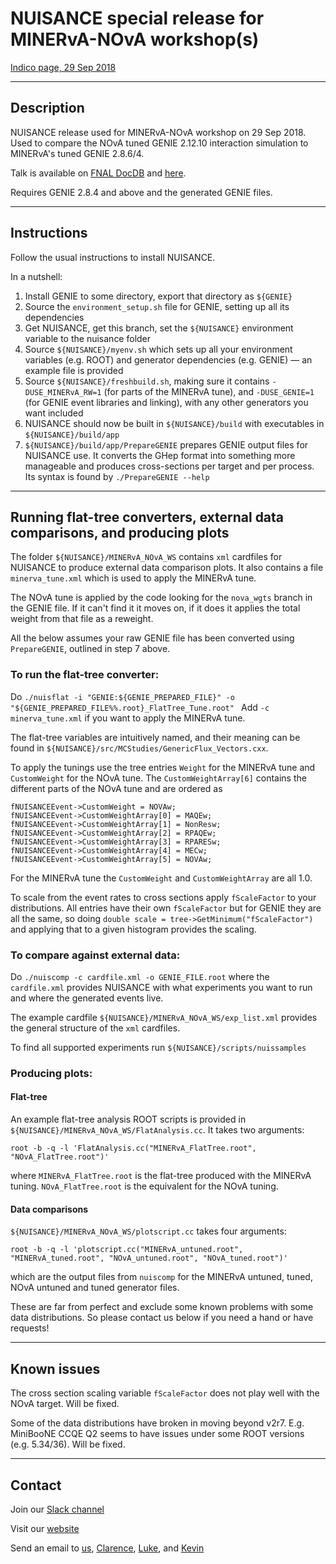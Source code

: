 # NUISANCE special release for MINERvA-NOvA workshop(s) 
[Indico page, 29 Sep 2018](https://minerva-docdb.fnal.gov/cgi-bin/private/DisplayMeeting?conferenceid=6457)

----
## Description
NUISANCE release used for MINERvA-NOvA workshop on 29 Sep 2018. Used to compare the NOvA tuned GENIE 2.12.10 interaction simulation to MINERvA's tuned GENIE 2.8.6/4.

Talk is available on [FNAL DocDB](https://minerva-docdb.fnal.gov/cgi-bin/private/ShowDocument?docid=20487) and [here](http://www.hep.ph.ic.ac.uk/~cvw09/files/MINERvA_NOvA_WS_forNOVA.pdf).

Requires GENIE 2.8.4 and above and the generated GENIE files. 

----
## Instructions
Follow the usual instructions to install NUISANCE.

In a nutshell:

1. Install GENIE to some directory, export that directory as ``${GENIE}``
2. Source the ``environment_setup.sh`` file for GENIE, setting up all its dependencies
3. Get NUISANCE, get this branch, set the ``${NUISANCE}`` environment variable to the nuisance folder
4. Source ``${NUISANCE}/myenv.sh`` which sets up all your environment variables (e.g. ROOT) and generator dependencies (e.g. GENIE) — an example file is provided
5. Source ``${NUISANCE}/freshbuild.sh``, making sure it contains ``-DUSE_MINERvA_RW=1`` (for parts of the MINERvA tune), and ``-DUSE_GENIE=1`` (for GENIE event libraries and linking), with any other generators you want included
6. NUISANCE should now be built in ``${NUISANCE}/build`` with executables in ``${NUISANCE}/build/app``
7. ``${NUISANCE}/build/app/PrepareGENIE`` prepares GENIE output files for NUISANCE use. It converts the GHep format into something more manageable and produces cross-sections per target and per process. Its syntax is found by ``./PrepareGENIE --help``

----
## Running flat-tree converters, external data comparisons, and producing plots
The folder ``${NUISANCE}/MINERvA_NOvA_WS`` contains ``xml`` cardfiles for NUISANCE to produce external data comparison plots. It also contains a file ``minerva_tune.xml`` which is used to apply the MINERvA tune.

The NOvA tune is applied by the code looking for the ``nova_wgts`` branch in the GENIE file. If it can't find it it moves on, if it does it applies the total weight from that file as a reweight.

All the below assumes your raw GENIE file has been converted using ``PrepareGENIE``, outlined in step 7 above.

### To run the flat-tree converter:
Do ``./nuisflat -i "GENIE:${GENIE_PREPARED_FILE}" -o "${GENIE_PREPARED_FILE%%.root}_FlatTree_Tune.root"
`` Add ``-c minerva_tune.xml`` if you want to apply the MINERvA tune.

The flat-tree variables are intuitively named, and their meaning can be found in ``${NUISANCE}/src/MCStudies/GenericFlux_Vectors.cxx``.

To apply the tunings use the tree entries ``Weight`` for the MINERvA tune and ``CustomWeight`` for the NOvA tune. The ``CustomWeightArray[6]`` contains the different parts of the NOvA tune and are ordered as

```
fNUISANCEEvent->CustomWeight = NOVAw;
fNUISANCEEvent->CustomWeightArray[0] = MAQEw;
fNUISANCEEvent->CustomWeightArray[1] = NonResw;
fNUISANCEEvent->CustomWeightArray[2] = RPAQEw;
fNUISANCEEvent->CustomWeightArray[3] = RPARESw;
fNUISANCEEvent->CustomWeightArray[4] = MECw;
fNUISANCEEvent->CustomWeightArray[5] = NOVAw;
```
For the MINERvA tune the `CustomWeight` and `CustomWeightArray` are all 1.0.

To scale from the event rates to cross sections apply `fScaleFactor` to your distributions. All entries have their own ``fScaleFactor`` but for GENIE they are all the same, so doing ``double scale = tree->GetMinimum("fScaleFactor")`` and applying that to a given histogram provides the scaling.


### To compare against external data:
Do ``./nuiscomp -c cardfile.xml -o GENIE_FILE.root`` where the `cardfile.xml` provides NUISANCE with what experiments you want to run and where the generated events live.

The example cardfile ``${NUISANCE}/MINERvA_NOvA_WS/exp_list.xml`` provides the general structure of the `xml` cardfiles.

To find all supported experiments run ``${NUISANCE}/scripts/nuissamples``

### Producing plots:
#### Flat-tree
An example flat-tree analysis ROOT scripts is provided in `${NUISANCE}/MINERvA_NOvA_WS/FlatAnalysis.cc`. It takes two arguments:

```
root -b -q -l 'FlatAnalysis.cc("MINERvA_FlatTree.root", "NOvA_FlatTree.root")'
```

where `MINERvA_FlatTree.root` is the flat-tree produced with the MINERvA tuning. `NOvA_FlatTree.root` is the equivalent for the NOvA tuning.

#### Data comparisons
``${NUISANCE}/MINERvA_NOvA_WS/plotscript.cc`` takes four arguments: 

```
root -b -q -l 'plotscript.cc("MINERvA_untuned.root", "MINERvA_tuned.root", "NOvA_untuned.root", "NOvA_tuned.root")'
```

which are the output files from `nuiscomp` for the MINERvA untuned, tuned, NOvA untuned and tuned generator files.

These are far from perfect and exclude some known problems with some data distributions. So please contact us below if you need a hand or have requests!


----
## Known issues
The cross section scaling variable `fScaleFactor` does not play well with the NOvA target. Will be fixed.

Some of the data distributions have broken in moving beyond v2r7. E.g. MiniBooNE CCQE Q2 seems to have issues under some ROOT versions (e.g. 5.34/36). Will be fixed.

----
## Contact
Join our [Slack channel](nuisance-xsec.slack.com)

Visit our [website](nuisance.hepforge.org)

Send an email to [us](mailto:nuisance@projects.hepforge.org), [Clarence](mailto:cwret@fnal.gov), [Luke](mailto:picker24@fnal.gov), and [Kevin](mailto:kevin@rochester.edu)

